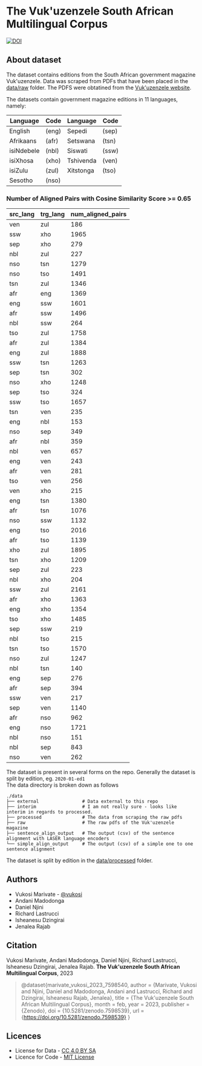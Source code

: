 # The Vuk'uzenzele South African Multilingual Corpus
[![DOI](https://zenodo.org/badge/DOI/10.5281/zenodo.7598539.svg)](https://doi.org/10.5281/zenodo.7598539)

## About dataset
The dataset contains editions from the South African government magazine Vuk'uzenzele. Data was scraped from PDFs that have been placed in the [data/raw](data/raw/) folder.
The PDFS were obtatined from the [Vuk'uzenzele website](https://www.vukuzenzele.gov.za/).

The datasets contain government magazine editions in 11 languages, namely:

|  Language  | Code |  Language  | Code |
|------------|-------|------------|-------|
| English    | (eng) | Sepedi     | (sep) |
| Afrikaans  | (afr) | Setswana   | (tsn) |
| isiNdebele | (nbl) | Siswati    | (ssw) |
| isiXhosa   | (xho) | Tshivenda  | (ven) |
| isiZulu    | (zul) | Xitstonga  | (tso) |
| Sesotho    | (nso) |

### Number of Aligned Pairs with Cosine Similarity Score >= 0.65

| src_lang | trg_lang | num_aligned_pairs |
|----------|----------|-------------------|
| ven      | zul      | 186               |
| ssw      | xho      | 1965              |
| sep      | xho      | 279               |
| nbl      | zul      | 227               |
| nso      | tsn      | 1279              |
| nso      | tso      | 1491              |
| tsn      | zul      | 1346              |
| afr      | eng      | 1369              |
| eng      | ssw      | 1601              |
| afr      | ssw      | 1496              |
| nbl      | ssw      | 264               |
| tso      | zul      | 1758              |
| afr      | zul      | 1384              |
| eng      | zul      | 1888              |
| ssw      | tsn      | 1263              |
| sep      | tsn      | 302               |
| nso      | xho      | 1248              |
| sep      | tso      | 324               |
| ssw      | tso      | 1657              |
| tsn      | ven      | 235               |
| eng      | nbl      | 153               |
| nso      | sep      | 349               |
| afr      | nbl      | 359               |
| nbl      | ven      | 657               |
| eng      | ven      | 243               |
| afr      | ven      | 281               |
| tso      | ven      | 256               |
| ven      | xho      | 215               |
| eng      | tsn      | 1380              |
| afr      | tsn      | 1076              |
| nso      | ssw      | 1132              |
| eng      | tso      | 2016              |
| afr      | tso      | 1139              |
| xho      | zul      | 1895              |
| tsn      | xho      | 1209              |
| sep      | zul      | 223               |
| nbl      | xho      | 204               |
| ssw      | zul      | 2161              |
| afr      | xho      | 1363              |
| eng      | xho      | 1354              |
| tso      | xho      | 1485              |
| sep      | ssw      | 219               |
| nbl      | tso      | 215               |
| tsn      | tso      | 1570              |
| nso      | zul      | 1247              |
| nbl      | tsn      | 140               |
| eng      | sep      | 276               |
| afr      | sep      | 394               |
| ssw      | ven      | 217               |
| sep      | ven      | 1140              |
| afr      | nso      | 962               |
| eng      | nso      | 1721              |
| nbl      | nso      | 151               |
| nbl      | sep      | 843               |
| nso      | ven      | 262               |


The dataset is present in several forms on the repo. 
Generally the dataset is split by edition, eg. `2020-01-ed1`  
The data directory is broken down as follows
```
./data
├── external                # Data external to this repo
├── interim                 # I am not really sure - looks like interim in regards to processed.
├── processed               # The data from scraping the raw pdfs
├── raw                     # The raw pdfs of the Vuk'uzenzele magazine
├── sentence_align_output   # The output (csv) of the sentence alignment with LASER language encoders
└── simple_align_output     # The output (csv) of a simple one to one sentence alignment
```
The dataset is split by edition in the [data/processed](data/processed/) folder.

Authors
-------
- Vukosi Marivate - [@vukosi](https://twitter.com/vukosi)
- Andani Madodonga
- Daniel Njini
- Richard Lastrucci
- Isheanesu Dzingirai
- Jenalea Rajab

Citation
--------
Vukosi Marivate, Andani Madodonga, Daniel Njini, Richard Lastrucci, Isheanesu Dzingirai, Jenalea Rajab. **The Vuk'uzenzele South African Multilingual Corpus**, 2023

> @dataset{marivate_vukosi_2023_7598540,
  author       = {Marivate, Vukosi and
                  Njini, Daniel and
                  Madodonga, Andani and
                  Lastrucci, Richard and
                  Dzingirai, Isheanesu
                  Rajab, Jenalea},
  title        = {The Vuk'uzenzele South African Multilingual Corpus},
  month        = feb,
  year         = 2023,
  publisher    = {Zenodo},
  doi          = {10.5281/zenodo.7598539},
  url          = {https://doi.org/10.5281/zenodo.7598539}
}

Licences
-------
* License for Data - [CC 4.0 BY SA](LICENSE.data.md)
* Licence for Code - [MIT License](LICENSE.md)
